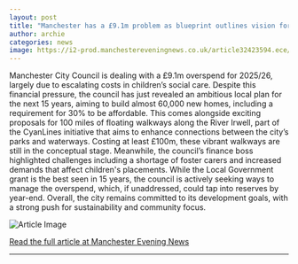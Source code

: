 ```yaml
---
layout: post
title: "Manchester has a £9.1m problem as blueprint outlines vision for the city"
author: archie
categories: news
image: https://i2-prod.manchestereveningnews.co.uk/article32423594.ece/ALTERNATES/s1200/1_Manchester_CyanLines_View02_HQ.jpg
---
```

Manchester City Council is dealing with a £9.1m overspend for 2025/26, largely due to escalating costs in children’s social care. Despite this financial pressure, the council has just revealed an ambitious local plan for the next 15 years, aiming to build almost 60,000 new homes, including a requirement for 30% to be affordable. This comes alongside exciting proposals for 100 miles of floating walkways along the River Irwell, part of the CyanLines initiative that aims to enhance connections between the city’s parks and waterways. Costing at least £100m, these vibrant walkways are still in the conceptual stage. Meanwhile, the council’s finance boss highlighted challenges including a shortage of foster carers and increased demands that affect children's placements. While the Local Government grant is the best seen in 15 years, the council is actively seeking ways to manage the overspend, which, if unaddressed, could tap into reserves by year-end. Overall, the city remains committed to its development goals, with a strong push for sustainability and community focus.

![Article Image](https://i2-prod.manchestereveningnews.co.uk/article32423594.ece/ALTERNATES/s1200/1_Manchester_CyanLines_View02_HQ.jpg)

[Read the full article at Manchester Evening News](https://www.manchestereveningnews.co.uk/news/bold-visions-thousands-homes-100-32452466)

---
